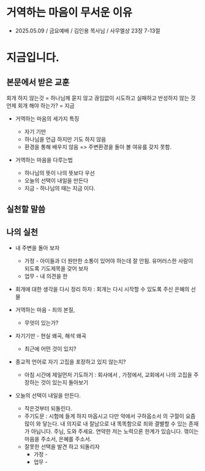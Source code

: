 # 거역하는 마음이 무서운 이유
* 2025.05.09 / 금요예배 / 김인용 목사님 /  사무엘상 23장 7-13절 


# 지금입니다. 

## 본문에서 받은 교훈
회개 하지 않는것 = 하나님께 묻지 않고 끊임없이 시도하고 실패하고 반성하지 않는 것  
언제 회개 해야 하는가? = 지금

* 거역하는 마음의 세가지 특징
  * 자기 기만 
  - 하나님을 언급 하지만 기도 하지 않음
  - 환경을 통해 배우지 않음 => 주변환경을 돌아 볼 여유를 갖지 못함.

* 거역하는 마음을 다루는법
  - 하나님의 뜻이 나의 뜻보다 우선
  - 오늘의 선택이 내일을 만든다
  -  지금 - 하나님의 때는 지금 이다. 


## 실천할 말씀

## 나의 실천
  * 내 주변을 돌아 보자
    * 가정 - 아이들과 더 원만한 소통이 있어야 하는데 잘 안됨. 유머러스한 사람이 되도록 기도제목을 갖어 보자
    * 업무 - 내 의견을 한
    
  * 회개에 대한 생각을 다시 정리 하자 : 회개는 다시 시작할 수 있도록 주신 은혜의 선물
  * 거역하는 마음 - 죄의 본질,
    * 무엇이 있는가?
  * 자기기만 - 현실 왜곡, 해석 왜곡
    * 최근에 어떤 것이 있지? 
  * 종교적 언어로 자기 고집을 포장하고 있지 않는지?
    * 아침 시간에 제일먼저 기도하기 : 회사에서 , 가정에서, 교회에서 나의 고집을 주장하는 것이 있는지 돌아보기
  * 오늘의 선택이 내일을 만든다.
    * 작은것부터 되돌린다.
    * 주기도문 : 시험에 들게 하지 마옵시고 다만 악에서 구하옵소서 의 구절이 요즘 많이 와 닿는다. 내 의지로 내 잘남으로 내 똑똑함으로 죄와 결별할 수 있는 존재가 아닙니다. 주님, 도와 주세요. 연약한 저는 노력으론 한계가 있습니다. 꺾이는 마음을 주소서, 은혜를 주소서.
    * 잘못한 선택을 발견 하고 되돌리자
      *  가정 - 
      *  업무 - 


